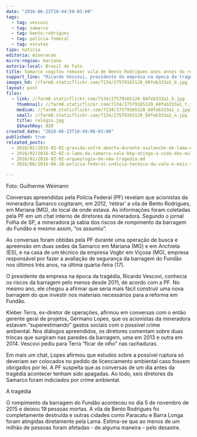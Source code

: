 ```yaml
---
date: "2016-06-23T10:44:50-03:00"
tags:
  - tag: vescovi
  - tag: samarco
  - tag: bento-rodrigues
  - tag: polícia-federal
  - tag: escutas
tipo: noticia
editoria: mineracao
micro-regiao: mariana
autoria-local: Brasil de Fato
title: Samarco cogitou remover vila de Bento Rodrigues anos antes do rompimento da barragem
support_line: "Ricardo Vescovi, presidente da empresa na época da tragédia, sabia dos riscos de rompimento desde 2011"
images_hd: //farm8.staticflickr.com/7134/27579165120_60feb333a1_b.jpg
layout: post
files:
  - link: //farm8.staticflickr.com/7134/27579165120_60feb333a1_b.jpg
    thumbnail: //farm8.staticflickr.com/7134/27579165120_60feb333a1_t.jpg
    medium: //farm8.staticflickr.com/7134/27579165120_60feb333a1_z.jpg
    small: //farm8.staticflickr.com/7134/27579165120_60feb333a1_n.jpg
    title: relógio.jpg
    $$hashKey: 02R
created_date: "2016-06-23T10:49:06-03:00"
published: true
releated_posts:
  - 2016/02/2016-02-02-gravida-sofre-aborto-durante-avalanche-de-lama-da-samarco.md
  - 2016/02/2016-02-02-a-lama-da-samarco-vale-bhp-atinge-a-vida-das-mulheres.md
  - 2016/02/2016-02-02-arqueologia-de-uma-tragedia.md
  - 2016/06/2016-06-10-policia-federal-indicia-tecnico-da-vale-e-mais-sete-pessoas.md

---
```

<p>Foto: Guilherme Weimann</p>

<p>Conversas apreendidas&nbsp;pela Pol&iacute;cia Federal (PF) revelam que acionistas da mineradora Samarco cogitaram, em 2012, &lsquo;retirar&rsquo; a vila de Bento Rodrigues, em Mariana (MG), do local de onde estava.&nbsp;As informa&ccedil;&otilde;es foram coletadas pela PF em um chat interno de diretores da&nbsp;mineradora.&nbsp;Segundo o jornal Folha de SP,&nbsp;a mineradora j&aacute; sabia dos riscos de rompimento da barragem do Fund&atilde;o e mesmo assim,&nbsp;&ldquo;os assumiu&rdquo;.</p>

<p>As conversas foram obtidas pela PF durante uma opera&ccedil;&atilde;o de busca e apreens&atilde;o em duas sedes da Samarco em Mariana (MG) e em Anchieta (ES), e na casa de um t&eacute;cnico da empresa Vogbr em Vi&ccedil;osa (MG), empresa respons&aacute;vel por fazer a avalia&ccedil;&atilde;o de seguran&ccedil;a da barragem do Fund&atilde;o nos &uacute;ltimos tr&ecirc;s anos, na &uacute;ltima quarta-feira (17).</p>

<p>O presidente da empresa na &eacute;poca da trag&eacute;dia, Ricardo Vescovi, conhecia os riscos da barragem&nbsp;pelo menos desde 2011, de acordo com a PF. No mesmo ano, ele chegou a afirmar que seria mais f&aacute;cil construir uma nova barragem do que investir nos materiais necess&aacute;rios para a reforma em Fund&atilde;o.</p>

<p>Kleber Terra, ex-diretor de opera&ccedil;&otilde;es, afirmou em conversas com o ent&atilde;o gerente geral de projetos, Germano Lopes, que os acionistas da mineradora estavam &ldquo;superestimando&rdquo; gastos sociais com o poss&iacute;vel crime ambiental.&nbsp;Nos di&aacute;logos apreendidos, os diretores comentam sobre duas trincas que surgiram nas paredes da barragem, uma em 2013 e outra&nbsp;em 2014. Vescovi pediu para Terra &ldquo;ficar de olho&rdquo; nas rachaduras.</p>

<p>Em mais um chat, Lopes afirmou que estudos sobre a poss&iacute;vel ruptura s&oacute; deveriam ser colocados no pedido de licenciamento ambiental caso fossem obrigados por lei.&nbsp;A PF suspeita que as conversas de um dia antes da trag&eacute;dia acontecer tenham sido apagadas. Ao todo, seis diretores da Samarco foram indiciados por crime ambiental.</p>

<p>A trag&eacute;dia</p>

<p>O rompimento da barragem do Fund&atilde;o aconteceu no dia 5 de novembro de 2015 e deixou 19 pessoas mortas. A vila de Bento Rodrigues foi completamente destru&iacute;da e outras cidades como Paracatu e Barra Longa foram atingidas diretamente pela Lama. Estima-se que ao menos de um milh&atilde;o de pessoas foram afetadas - de alguma maneira &ndash; pelo desastre.</p>
